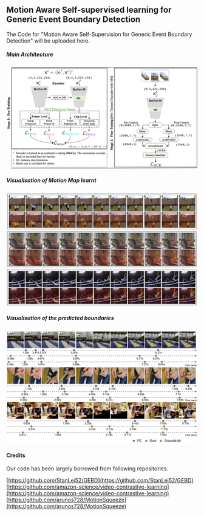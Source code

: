 ## Motion Aware Self-supervised learning for Generic Event Boundary Detection
The Code for "Motion Aware Self-Supervision for Generic Event Boundary Detection" will be uploaded here.

##### Main Architecture
![Architecture](./figs/main_figure.png) 

##### Visualisation of Motion Map learnt
![Qualitative Analysis](./figs/motion_qualitative.png) 

##### Visualisation of the predicted boundaries
![Boundary Visualisation](./figs/boundary_vis.png) 


#### Credits
Our code has been largely borrowed from following repositories. 

[https://github.com/StanLei52/GEBD](https://github.com/StanLei52/GEBD)
[https://github.com/amazon-science/video-contrastive-learning](https://github.com/amazon-science/video-contrastive-learning)
[https://github.com/arunos728/MotionSqueeze](https://github.com/arunos728/MotionSqueeze)